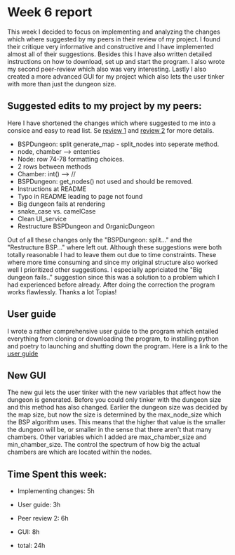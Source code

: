 # Week 6 report

This week I decided to focus on implementing and analyzing the changes which where suggested by my peers in their review of my project. I found their critique very informative and constructive and I have implemented almost all of their suggestions. Besides this I have also written detailed instructions on how to download, set up and start the program. I also wrote my second peer-review which also was very interesting. Lastly I also created a more advanced GUI for my project which also lets the user tinker with more than just the dungeon size.


## Suggested edits to my project by my peers:

Here I have shortened the changes which where suggested to me into a consice and easy to read list. Se [review 1](https://github.com/Catrovitch/Chamber-Danger/issues/1) and [review 2](https://github.com/Catrovitch/Chamber-Danger/issues/2) for more details.

 - BSPDungeon: split generate_map - split_nodes into seperate method.
 - node, chamber --> ententies
 - Node: row 74-78 formatting choices.
 - 2 rows between methods
 - Chamber: int() --> //
 - BSPDungeon: get_nodes() not used and should be removed.
 - Instructions at README
 - Typo in README leading to page not found
 - Big dungeon fails at rendering
 - snake_case vs. camelCase
 - Clean UI_service
 - Restructure BSPDungeon and OrganicDungeon

Out of all these changes only the "BSPDungeon: split..." and the "Restructure BSP..." where left out. Although these suggestions were both totally reasonable I had to leave them out due to time constraints. These where more time consuming and since my original structure also worked well I prioritized other suggestions. I especially appriciated the "Big dungeon fails.." suggestion since this was a solution to a problem which I had experienced before already. After doing the correction the program works flawlessly. Thanks a lot Topias!

## User guide

I wrote a rather comprehensive user guide to the program which entailed everything from cloning or downloading the program, to installing python and poetry to launching and shutting down the program.
Here is a link to the [user guide](./user_guide.md)

## New GUI

The new gui lets the user tinker with the new variables that affect how the dungeon is generated. Before you could only tinker with the dungeon size and this method has also changed. Earlier the dungeon size was decided by the map size, but now the size is determined by the max_node_size which the BSP algorithm uses. This means that the higher that value is the smaller the dungeon will be, or smaller in the sense that there aren't that many chambers. Other variables which I added are max_chamber_size and min_chamber_size. The control the spectrum of how big the actual chambers are which are located within the nodes. 

## Time Spent this week:

 - Implementing changes: 5h
 - User guide: 3h
 - Peer review 2: 6h
 - GUI: 8h

 - total: 24h
 
